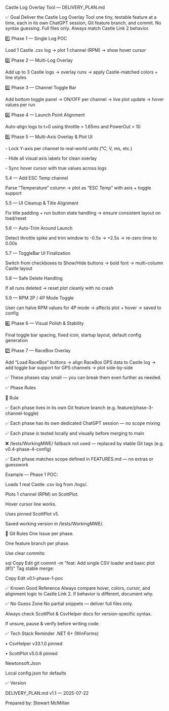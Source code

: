 Castle Log Overlay Tool — DELIVERY\_PLAN.md



✅ Goal
Deliver the Castle Log Overlay Tool one tiny, testable feature at a time, each in its own ChatGPT session, Git feature branch, and commit.
No syntax guessing. Full files only. Always match Castle Link 2 behavior.





1️⃣ Phase 1 — Single Log POC  

Load 1 Castle .csv log → plot 1 channel (RPM) → show hover cursor  



2️⃣ Phase 2 — Multi-Log Overlay  

Add up to 3 Castle logs → overlay runs → apply Castle-matched colors + line styles  



3️⃣ Phase 3 — Channel Toggle Bar  

Add bottom toggle panel → ON/OFF per channel → live plot update → hover values per run  



4️⃣ Phase 4 — Launch Point Alignment  

Auto-align logs to t=0 using throttle > 1.65ms and PowerOut > 10  



5️⃣ Phase 5 — Multi-Axis Overlay \& Plot UI  

\- Lock Y-axis per channel to real-world units (°C, V, ms, etc.)  

\- Hide all visual axis labels for clean overlay  

\- Sync hover cursor with true values across logs  



5.4 — Add ESC Temp channel  

Parse “Temperature” column → plot as “ESC Temp” with axis + toggle support  



5.5 — UI Cleanup \& Title Alignment  

Fix title padding + run button state handling → ensure consistent layout on load/reset  



5.6 — Auto-Trim Around Launch  

Detect throttle spike and trim window to -0.5s → +2.5s → re-zero time to 0.00s  



5.7 — ToggleBar UI Finalization  

Switch from checkboxes to Show/Hide buttons → bold font → multi-column Castle layout  



5.8 — Safe Delete Handling  

If all runs deleted → reset plot cleanly with no crash  



5.9 — RPM 2P / 4P Mode Toggle  

User can halve RPM values for 4P mode → affects plot + hover → saved to config  



6️⃣ Phase 6 — Visual Polish \& Stability  

Final toggle bar spacing, fixed icon, startup layout, default config generation  



7️⃣ Phase 7 — RaceBox Overlay  

Add “Load RaceBox” buttons → align RaceBox GPS data to Castle log → add toggle bar support for GPS channels → plot side-by-side



✅ These phases stay small — you can break them even further as needed.



✅ Phase Rules

🔑 Rule  

✅ Each phase lives in its own Git feature branch (e.g. feature/phase-3-channel-toggle)  

✅ Each phase has its own dedicated ChatGPT session — no scope mixing  

✅ Each phase is tested locally and visually before merging to main  

❌ /tests/WorkingMWE/ fallback not used — replaced by stable Git tags (e.g. v0.4-phase-4-config)  

✅ Each phase matches scope defined in FEATURES.md — no extras or guesswork  



Example — Phase 1 POC:

Loads 1 real Castle .csv log from /logs/.

Plots 1 channel (RPM) on ScottPlot.

Hover cursor line works.

Uses pinned ScottPlot v5.



Saved working version in /tests/WorkingMWE/.

📌 Git Rules
One Issue per phase.

One feature branch per phase.

Use clear commits:

sql
Copy
Edit
git commit -m "feat: Add single CSV loader and basic plot (#1)"
Tag stable merge:

Copy
Edit
v0.1-phase-1-poc





✅ Known Good Reference
Always compare hover, colors, cursor, and alignment logic to Castle Link 2.
If behavior is different, document why.





✅ No Guess Zone
No partial snippets — deliver full files only.

Always check ScottPlot \& CsvHelper docs for version-specific syntax.

If unsure, pause \& verify before writing code.





✅ Tech Stack Reminder
.NET 6+ (WinForms)

• CsvHelper v33.1.0 pinned

• ScottPlot v5.0.8 pinned

Newtonsoft.Json

Local config.json for defaults



✅ Version  

DELIVERY\_PLAN.md v1.1 — 2025-07-22  

Prepared by: Stewart McMillan



